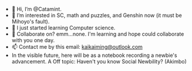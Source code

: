 - 👋 Hi, I’m @Catamint.
- 👀 I’m interested in SC, math and puzzles, and Genshin now (it must be Mihoyo's fault).
- 🌱 I just started learning Computer science.
- 💞️ Collaborate on? emm...none. I'm learning and hope could collaborate with you one day.
- 📫 Contact me by this email: kaikaiming@outlook.com
- In the visible future, here will be as a notebook recording a newbie's advancement. 
A
   Off topic: Haven't you know Social Newbility? (Akimbo)

<!---
Catamint/Catamint is a ✨ special ✨ repository because its `README.md` (this file) appears on your GitHub profile.
You can click the Preview link to take a look at your changes.
--->
